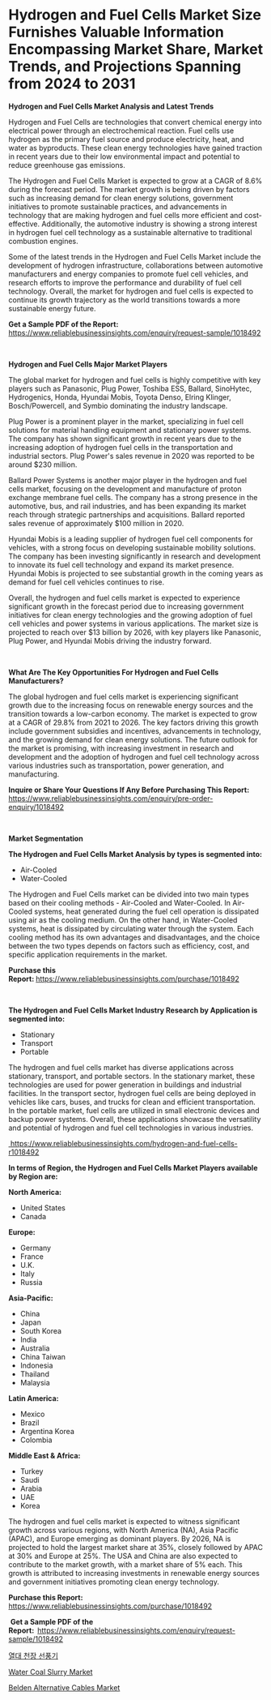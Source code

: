 <p><h1>Hydrogen and Fuel Cells Market Size Furnishes Valuable Information Encompassing Market Share, Market Trends, and Projections Spanning from 2024 to 2031</h1></p><p><strong>Hydrogen and Fuel Cells Market Analysis and Latest Trends</strong></p>
<p><p>Hydrogen and Fuel Cells are technologies that convert chemical energy into electrical power through an electrochemical reaction. Fuel cells use hydrogen as the primary fuel source and produce electricity, heat, and water as byproducts. These clean energy technologies have gained traction in recent years due to their low environmental impact and potential to reduce greenhouse gas emissions.</p><p>The Hydrogen and Fuel Cells Market is expected to grow at a CAGR of 8.6% during the forecast period. The market growth is being driven by factors such as increasing demand for clean energy solutions, government initiatives to promote sustainable practices, and advancements in technology that are making hydrogen and fuel cells more efficient and cost-effective. Additionally, the automotive industry is showing a strong interest in hydrogen fuel cell technology as a sustainable alternative to traditional combustion engines.</p><p>Some of the latest trends in the Hydrogen and Fuel Cells Market include the development of hydrogen infrastructure, collaborations between automotive manufacturers and energy companies to promote fuel cell vehicles, and research efforts to improve the performance and durability of fuel cell technology. Overall, the market for hydrogen and fuel cells is expected to continue its growth trajectory as the world transitions towards a more sustainable energy future.</p></p>
<p><strong>Get a Sample PDF of the Report:&nbsp;</strong> <a href="https://www.reliablebusinessinsights.com/enquiry/request-sample/1018492">https://www.reliablebusinessinsights.com/enquiry/request-sample/1018492</a></p>
<p>&nbsp;</p>
<p><strong>Hydrogen and Fuel Cells Major Market Players</strong></p>
<p><p>The global market for hydrogen and fuel cells is highly competitive with key players such as Panasonic, Plug Power, Toshiba ESS, Ballard, SinoHytec, Hydrogenics, Honda, Hyundai Mobis, Toyota Denso, Elring Klinger, Bosch/Powercell, and Symbio dominating the industry landscape.</p><p>Plug Power is a prominent player in the market, specializing in fuel cell solutions for material handling equipment and stationary power systems. The company has shown significant growth in recent years due to the increasing adoption of hydrogen fuel cells in the transportation and industrial sectors. Plug Power's sales revenue in 2020 was reported to be around $230 million.</p><p>Ballard Power Systems is another major player in the hydrogen and fuel cells market, focusing on the development and manufacture of proton exchange membrane fuel cells. The company has a strong presence in the automotive, bus, and rail industries, and has been expanding its market reach through strategic partnerships and acquisitions. Ballard reported sales revenue of approximately $100 million in 2020.</p><p>Hyundai Mobis is a leading supplier of hydrogen fuel cell components for vehicles, with a strong focus on developing sustainable mobility solutions. The company has been investing significantly in research and development to innovate its fuel cell technology and expand its market presence. Hyundai Mobis is projected to see substantial growth in the coming years as demand for fuel cell vehicles continues to rise.</p><p>Overall, the hydrogen and fuel cells market is expected to experience significant growth in the forecast period due to increasing government initiatives for clean energy technologies and the growing adoption of fuel cell vehicles and power systems in various applications. The market size is projected to reach over $13 billion by 2026, with key players like Panasonic, Plug Power, and Hyundai Mobis driving the industry forward.</p></p>
<p>&nbsp;</p>
<p><strong>What Are The Key Opportunities For Hydrogen and Fuel Cells Manufacturers?</strong></p>
<p><p>The global hydrogen and fuel cells market is experiencing significant growth due to the increasing focus on renewable energy sources and the transition towards a low-carbon economy. The market is expected to grow at a CAGR of 29.8% from 2021 to 2026. The key factors driving this growth include government subsidies and incentives, advancements in technology, and the growing demand for clean energy solutions. The future outlook for the market is promising, with increasing investment in research and development and the adoption of hydrogen and fuel cell technology across various industries such as transportation, power generation, and manufacturing.</p></p>
<p><strong>Inquire or Share Your Questions If Any Before Purchasing This Report:</strong> <a href="https://www.reliablebusinessinsights.com/enquiry/pre-order-enquiry/1018492">https://www.reliablebusinessinsights.com/enquiry/pre-order-enquiry/1018492</a></p>
<p>&nbsp;</p>
<p><strong>Market Segmentation</strong></p>
<p><strong>The Hydrogen and Fuel Cells Market Analysis by types is segmented into:</strong></p>
<p><ul><li>Air-Cooled</li><li>Water-Cooled</li></ul></p>
<p><p>The Hydrogen and Fuel Cells market can be divided into two main types based on their cooling methods - Air-Cooled and Water-Cooled. In Air-Cooled systems, heat generated during the fuel cell operation is dissipated using air as the cooling medium. On the other hand, in Water-Cooled systems, heat is dissipated by circulating water through the system. Each cooling method has its own advantages and disadvantages, and the choice between the two types depends on factors such as efficiency, cost, and specific application requirements in the market.</p></p>
<p><strong>Purchase this Report:&nbsp;</strong><a href="https://www.reliablebusinessinsights.com/purchase/1018492">https://www.reliablebusinessinsights.com/purchase/1018492</a></p>
<p>&nbsp;</p>
<p><strong>The Hydrogen and Fuel Cells Market Industry Research by Application is segmented into:</strong></p>
<p><ul><li>Stationary</li><li>Transport</li><li>Portable</li></ul></p>
<p><p>The hydrogen and fuel cells market has diverse applications across stationary, transport, and portable sectors. In the stationary market, these technologies are used for power generation in buildings and industrial facilities. In the transport sector, hydrogen fuel cells are being deployed in vehicles like cars, buses, and trucks for clean and efficient transportation. In the portable market, fuel cells are utilized in small electronic devices and backup power systems. Overall, these applications showcase the versatility and potential of hydrogen and fuel cell technologies in various industries.</p></p>
<p><a href="https://www.reliablebusinessinsights.com/hydrogen-and-fuel-cells-r1018492">&nbsp;https://www.reliablebusinessinsights.com/hydrogen-and-fuel-cells-r1018492</a></p>
<p><strong>In terms of Region, the Hydrogen and Fuel Cells Market Players available by Region are:</strong></p>
<p>
    <p> <strong> North America: </strong>
        <ul>
            <li>United States</li>
            <li>Canada</li>
        </ul>
        </p> 
    <p> <strong> Europe: </strong>
        <ul>
            <li>Germany</li>
            <li>France</li>
            <li>U.K.</li>
            <li>Italy</li>
            <li>Russia</li>
        </ul>
        </p> 
    <p> <strong> Asia-Pacific: </strong>
        <ul>
            <li>China</li>
            <li>Japan</li>
            <li>South Korea</li>
            <li>India</li>
            <li>Australia</li>
            <li>China Taiwan</li>
            <li>Indonesia</li>
            <li>Thailand</li>
            <li>Malaysia</li>
        </ul>
        </p> 
    <p> <strong> Latin America: </strong>
        <ul>
            <li>Mexico</li>
            <li>Brazil</li>
            <li>Argentina Korea</li>
            <li>Colombia</li>
        </ul>
        </p> 
    <p> <strong> Middle East & Africa: </strong>
        <ul>
            <li>Turkey</li>
            <li>Saudi</li>
            <li>Arabia</li>
            <li>UAE</li>
            <li>Korea</li>
        </ul>
    </p>
    </p>
<p><p>The hydrogen and fuel cells market is expected to witness significant growth across various regions, with North America (NA), Asia Pacific (APAC), and Europe emerging as dominant players. By 2026, NA is projected to hold the largest market share at 35%, closely followed by APAC at 30% and Europe at 25%. The USA and China are also expected to contribute to the market growth, with a market share of 5% each. This growth is attributed to increasing investments in renewable energy sources and government initiatives promoting clean energy technology.</p></p>
<p><strong>Purchase this Report: </strong><a href="https://www.reliablebusinessinsights.com/purchase/1018492">https://www.reliablebusinessinsights.com/purchase/1018492</a></p>
<p>&nbsp;<strong>Get a Sample PDF of the Report:&nbsp;&nbsp;</strong><a href="https://www.reliablebusinessinsights.com/enquiry/request-sample/1018492">https://www.reliablebusinessinsights.com/enquiry/request-sample/1018492</a></p>
<p><strong></strong></p>
<p><p><a href="https://github.com/AidenReinger/Market-Research-Report-List-2/blob/main/429688241954.md">열대 천장 선풍기</a></p><p><a href="https://medium.com/@samleffler/global-water-coal-slurry-market-size-and-market-trends-analysis-by-regional-outlook-competitive-8d1278095449">Water Coal Slurry Market</a></p><p><a href="https://medium.com/@bsjdj3773/belden-alternative-cables-market-investigation-industry-evolution-and-forecast-till-2031-90d2f46fd284">Belden Alternative Cables Market</a></p></p>
